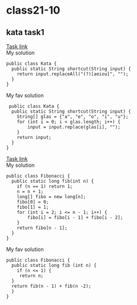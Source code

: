 # class21-10
## kata task1

[Task link](https://www.codewars.com/kata/5547929140907378f9000039)    
My solution
    
    public class Kata {
      public static String shortcut(String input) {
        return input.replaceAll("(?)[aeiou]", "");
      }
    }
    
My fav solution

     public class Kata {
      public static String shortcut(String input) {
        String[] glas = {"a", "e", "o", "i", "u"};
        for (int i = 0; i < glas.length; i++) {
            input = input.replace(glas[i], "");
        }
        return input;
      }
    }
    
 [Task link](https://www.codewars.com/kata/57a1d5ef7cb1f3db590002af)   
 My solution
 
    public class Fibonacci {
      public static long fib(int n) {
        if (n == 1) return 1;
        n = n + 1;
        long[] fibo = new long[n];
        fibo[0] = 0;
        fibo[1] = 1;
        for (int i = 2; i <= n - 1; i++) {
            fibo[i] = fibo[i - 1] + fibo[i - 2];
        }
        return fibo[n - 1];
      }
    }
    
My fav solution

    public class Fibonacci {
      public static long fib (int n) {
        if (n <= 1) {
         return n;
      }
      return fib(n - 1) + fib(n -2);
      }
    }
